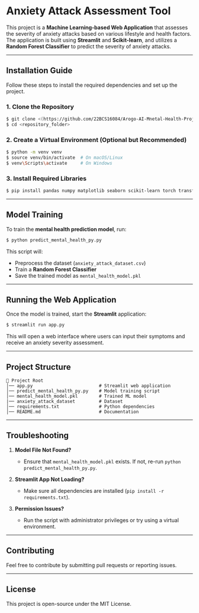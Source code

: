 # Anxiety Attack Assessment Tool

This project is a **Machine Learning-based Web Application** that assesses the severity of anxiety attacks based on various lifestyle and health factors. The application is built using **Streamlit** and **Scikit-learn**, and utilizes a **Random Forest Classifier** to predict the severity of anxiety attacks.

---

## Installation Guide

Follow these steps to install the required dependencies and set up the project.

### 1. Clone the Repository
```sh
$ git clone <(https://github.com/22BCS16084/Arogo-AI-Mnetal-Health-Project)>
$ cd <repository_folder>
```

### 2. Create a Virtual Environment (Optional but Recommended)
```sh
$ python -m venv venv
$ source venv/bin/activate  # On macOS/Linux
$ venv\Scripts\activate     # On Windows
```

### 3. Install Required Libraries
```sh
$ pip install pandas numpy matplotlib seaborn scikit-learn torch transformers shap pickle5 streamlit
```

---

## Model Training

To train the **mental health prediction model**, run:
```sh
$ python predict_mental_health_py.py
```
This script will:
- Preprocess the dataset (`anxiety_attack_dataset.csv`)
- Train a **Random Forest Classifier**
- Save the trained model as `mental_health_model.pkl`

---

## Running the Web Application

Once the model is trained, start the **Streamlit** application:
```sh
$ streamlit run app.py
```
This will open a web interface where users can input their symptoms and receive an anxiety severity assessment.

---

## Project Structure
```
📂 Project Root
│── app.py                         # Streamlit web application
│── predict_mental_health_py.py    # Model training script
│── mental_health_model.pkl        # Trained ML model
|── anxiety_attack_dataset         # Dataset
│── requirements.txt               # Python dependencies
│── README.md                      # Documentation
```

---

## Troubleshooting

1. **Model File Not Found?**
   - Ensure that `mental_health_model.pkl` exists. If not, re-run `python predict_mental_health_py.py`.

2. **Streamlit App Not Loading?**
   - Make sure all dependencies are installed (`pip install -r requirements.txt`).

3. **Permission Issues?**
   - Run the script with administrator privileges or try using a virtual environment.

---

## Contributing
Feel free to contribute by submitting pull requests or reporting issues.

---

## License
This project is open-source under the MIT License.

